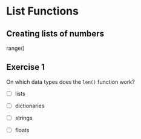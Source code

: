 
# List Functions

## Creating lists of numbers

  range()


## Exercise 1

On which data types does the `len()` function work?

- [ ] lists
- [ ] dictionaries
- [ ] strings
- [ ] floats

